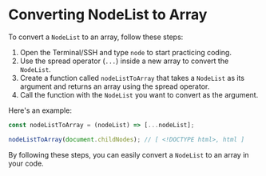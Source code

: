 # Converting NodeList to Array

To convert a `NodeList` to an array, follow these steps:

1. Open the Terminal/SSH and type `node` to start practicing coding.
2. Use the spread operator (`...`) inside a new array to convert the `NodeList`.
3. Create a function called `nodeListToArray` that takes a `NodeList` as its argument and returns an array using the spread operator.
4. Call the function with the `NodeList` you want to convert as the argument.

Here's an example:

```js
const nodeListToArray = (nodeList) => [...nodeList];

nodeListToArray(document.childNodes); // [ <!DOCTYPE html>, html ]
```

By following these steps, you can easily convert a `NodeList` to an array in your code.
